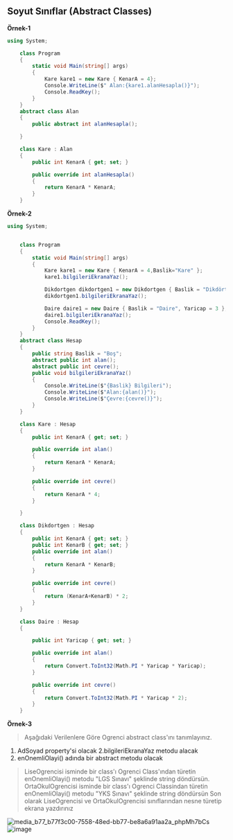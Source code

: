 ## Soyut Sınıflar (Abstract Classes) ##

**Örnek-1**
```csharp
using System;

    class Program
    {
        static void Main(string[] args)
        {
            Kare kare1 = new Kare { KenarA = 4};
            Console.WriteLine($" Alan:{kare1.alanHesapla()}");
            Console.ReadKey();
        }
    }
    abstract class Alan
    {
        public abstract int alanHesapla();

    }

    class Kare : Alan
    {
        public int KenarA { get; set; }

        public override int alanHesapla()
        {
            return KenarA * KenarA;
        }
    }


```

**Örnek-2**

```csharp
using System;


    class Program
    {
        static void Main(string[] args)
        {
            Kare kare1 = new Kare { KenarA = 4,Baslik="Kare" };
            kare1.bilgileriEkranaYaz();

            Dikdortgen dikdortgen1 = new Dikdortgen { Baslik = "Dikdörtgen", KenarA = 20, KenarB = 10 };
            dikdortgen1.bilgileriEkranaYaz();

            Daire daire1 = new Daire { Baslik = "Daire", Yaricap = 3 };
            daire1.bilgileriEkranaYaz();
            Console.ReadKey();
        }
    }
    abstract class Hesap
    {
        public string Baslik = "Boş";
        abstract public int alan();
        abstract public int cevre();
        public void bilgileriEkranaYaz()
        {
            Console.WriteLine($"{Baslik} Bilgileri");
            Console.WriteLine($"Alan:{alan()}");
            Console.WriteLine($"Çevre:{cevre()}");
        }
    }

    class Kare : Hesap
    {
        public int KenarA { get; set; }

        public override int alan()
        {
            return KenarA * KenarA;
        }

        public override int cevre()
        {
            return KenarA * 4;
        }

    }

    class Dikdortgen : Hesap
    {
        public int KenarA { get; set; }
        public int KenarB { get; set; }
        public override int alan()
        {
            return KenarA * KenarB;
        }

        public override int cevre()
        {
            return (KenarA+KenarB) * 2;
        }
    }

    class Daire : Hesap
    {

        public int Yaricap { get; set; }

        public override int alan()
        {
            return Convert.ToInt32(Math.PI * Yaricap * Yaricap);
        }

        public override int cevre()
        {
            return Convert.ToInt32(Math.PI * Yaricap * 2);
        }
    }
```
**Örnek-3**

> Aşağıdaki Verilenlere Göre Ogrenci abstract class'ını tanımlayınız.
1. AdSoyad property'si olacak
2.bilgileriEkranaYaz metodu alacak
3. enOnemliOlayi() adında bir abstract metodu olacak
> LiseOgrencisi isminde bir class'ı Ogrenci Class'ından türetin enOnemliOlayi() metodu "LGS Sınavı" şeklinde string döndürsün.
> OrtaOkulOgrencisi isminde bir class'ı Ogrenci Classindan türetin enOnemliOlayi() metodu "YKS Sınavı" şeklinde string döndürsün
> Son olarak LiseOgrencisi ve  OrtaOkulOgrencisi  sınıflarından nesne türetip ekrana yazdırınız

![media_b77_b77f3c00-7558-48ed-bb77-be8a6a91aa2a_phpMh7bCs](https://user-images.githubusercontent.com/28144917/146252569-f604be53-6e1c-4a41-bba6-f718c7a893f2.png)
![image](https://user-images.githubusercontent.com/28144917/146254137-c125e5cb-46b5-44c6-b906-09310b8234a8.png)

